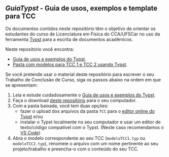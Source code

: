 

## *GuiaTypst* - Guia de usos, exemplos e template para TCC

Os documentos contidos neste repositório têm o objetivo de orientar os estudantes do curso de Licenciatura em Física do CCA/UFSCar no uso da ferramenta [Typst](https://typst.app/) para a escrita de documentos acadêmicos.

Neste repositório você encontra:

- [Guia de usos e exemplos do Typst](https://github.com/jocoteles/GuiaTypst/guia/guiaTypst.pdf).
- [Pasta com modelos para TCC 1 e TCC 2 usando Typst](https://github.com/jocoteles/GuiaTypst/TCC).

Se você pretende usar o material deste repositório para escrever o seu Trabalho de Conclusão de Curso, siga os passos abaixo na ordem em que se apresentam:

1. Leia e estude cuidadosamente o [Guia de usos e exemplos do Typst](https://github.com/jocoteles/GuiaTypst/guia/guiaTypst.pdf).
1. Faça o download [deste repositório](https://github.com/jocoteles/GuiaTypst/TCC) para o seu computador.
1. Com a pasta baixada, você tem duas opções:
    - fazer o upload dos arquivos da pasta `TCC` para o [editor online do Typst](https://typst.app/) e/ou
    - instalar o Typst localmente no seu computador e usar um editor de texto/código compatível com o Typst. (Neste caso recomendamos o [VS Code](https://code.visualstudio.com/))
1. Abra o modelo correspondente ao seu TCC (`modeloTCC1.typ` ou `modeloTCC2.typ`), renomeie o arquivo com um nome pertinente ao seu projeto/trabalho e preencha-o com o conteúdo do seu TCC.

